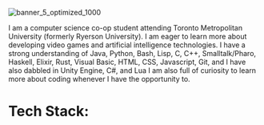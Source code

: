 ![banner_5_optimized_1000](https://github.com/DD00DD/DD00DD/assets/147881128/b3e66b14-9732-47a1-a2c3-88717ccffab0)

<p align="left"> </p>
I am a computer science co-op student attending Toronto Metropolitan University (formerly Ryerson University). 
I am eager to learn more about developing video games and artificial intelligence technologies.
I have a strong understanding of Java, Python, Bash, Lisp, C, C++, Smalltalk/Pharo, Haskell, Elixir, Rust, Visual Basic, HTML, CSS, Javascript, Git, and I have also dabbled in Unity Engine, C#, and Lua
I am also full of curiosity to learn more about coding whenever I have the opportunity to.
<p align="left">

<h1 size="50px"> Tech Stack: </h1>

<!--
**DD00DD/DD00DD** is a ✨ _special_ ✨ repository because its `README.md` (this file) appears on your GitHub profile.
## Hi there 👋
Here are some ideas to get you started:

- 🔭 I’m currently working on ...
- 🌱 I’m currently learning ...
- 👯 I’m looking to collaborate on ...
- 🤔 I’m looking for help with ...
- 💬 Ask me about ...
- 📫 How to reach me: ...
- 😄 Pronouns: ...
- ⚡ Fun fact: ...
-->
